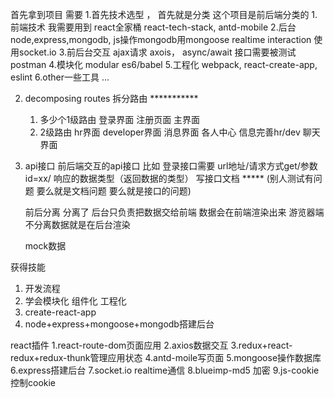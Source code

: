 首先拿到项目 需要
1.首先技术选型 ， 首先就是分类 这个项目是前后端分类的
    1.前端技术 我需要用到 
        react全家桶 react-tech-stack, antd-mobile
    2.后台
        node,express,mongodb, js操作mongodb用mongoose
        realtime interaction 使用socket.io
    3.前后台交互
        ajax请求 axois， async/await
        接口需要被测试 postman
    4.模块化 modular
        es6/babel
    5.工程化
        webpack, react-create-app, eslint
    6.other一些工具
        ...

2. decomposing routes 拆分路由   ***********
    1. 多少个1级路由
        登录界面 注册页面 主界面
    2. 2级路由
        hr界面 developer界面 消息界面 各人中心 信息完善hr/dev 聊天界面

3. api接口 前后端交互的api接口
        比如 登录接口需要  url地址/请求方式get/参数id=xx/ 响应的数据类型（返回数据的类型）
    写接口文档 ***** (别人测试有问题 要么就是文档问题 要么就是接口的问题)

    前后分离 
        分离了 后台只负责把数据交给前端 数据会在前端渲染出来  游览器端
        不分离数据就是在后台渲染

    mock数据




获得技能
1. 开发流程
2. 学会模块化 组件化 工程化
3. create-react-app
4. node+express+mongoose+mongodb搭建后台

react插件
1.react-route-dom页面应用
2.axios数据交互
3.redux+react-redux+redux-thunk管理应用状态
4.antd-moile写页面
5.mongoose操作数据库
6.express搭建后台
7.socket.io realtime通信
8.blueimp-md5 加密
9.js-cookie 控制cookie

